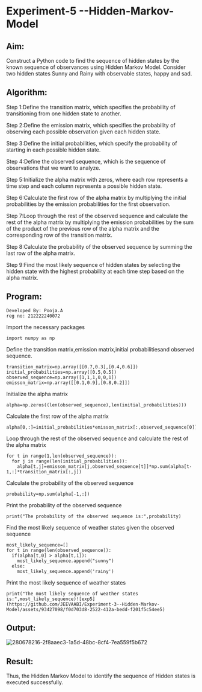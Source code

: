 # Experiment-5 --Hidden-Markov-Model
## Aim:
Construct a Python code to find the sequence of hidden states by the known sequence of observances using Hidden Markov Model. Consider two hidden states Sunny and Rainy with observable states, happy and sad.

## Algorithm:

Step 1:Define the transition matrix, which specifies the probability of transitioning from one hidden state to another.

Step 2:Define the emission matrix, which specifies the probability of observing each possible observation given each hidden state.

Step 3:Define the initial probabilities, which specify the probability of starting in each possible hidden state.

Step 4:Define the observed sequence, which is the sequence of observations that we want to analyze.

Step 5:Initialize the alpha matrix with zeros, where each row represents a time step and each column represents a possible hidden state.

Step 6:Calculate the first row of the alpha matrix by multiplying the initial probabilities by the emission probabilities for the first observation.

Step 7:Loop through the rest of the observed sequence and calculate the rest of the alpha matrix by multiplying the emission probabilities by the sum of the product of the previous row of the alpha matrix and the corresponding row of the transition matrix.

Step 8:Calculate the probability of the observed sequence by summing the last row of the alpha matrix.

Step 9:Find the most likely sequence of hidden states by selecting the hidden state with the highest probability at each time step based on the alpha matrix.

## Program:
```
Developed By: Pooja.A
reg no: 212222240072
```
Import the necessary packages
```
import numpy as np
```
Define the transition matrix,emission matrix,initial probabilitiesand observed sequence.
```
transition_matrix=np.array([[0.7,0.3],[0.4,0.6]])
initial_probabilities=np.array([0.5,0.5])
observed_sequence=np.array([1,1,1,0,0,1])
emisson_matrix=np.array([[0.1,0.9],[0.8,0.2]])
```
Initialize the alpha matrix
```
alpha=np.zeros((len(observed_sequence),len(initial_probabilities)))
```
Calculate the first row of the alpha matrix
```
alpha[0,:]=initial_probabilities*emisson_matrix[:,observed_sequence[0]]
```
Loop through the rest of the observed sequence and calculate the rest of the alpha matrix
```
for t in range(1,len(observed_sequence)):
  for j in range(len(initial_probabilities)):
    alpha[t,j]=emisson_matrix[j,observed_sequence[t]]*np.sum(alpha[t-1,:]*transition_matrix[:,j])
```
Calculate the probability of the observed sequence
```
probability=np.sum(alpha[-1,:])
```
Print the probability of the observed sequence
```
print("The probability of the observed sequence is:",probability)
```
Find the most likely sequence of weather states given the observed sequence
```
most_likely_sequence=[]
for t in range(len(observed_sequence)):
  if(alpha[t,0] > alpha[t,1]):
    most_likely_sequence.append("sunny")
  else:
    most_likely_sequence.append('rainy')
```
Print the most likely sequence of weather states
```
print("The most likely sequence of weather states is:",most_likely_sequence)![exp5](https://github.com/JEEVAABI/Experiment-3--Hidden-Markov-Model/assets/93427098/f0d703d8-2522-412a-bedd-f201f5c54ee5)
```

## Output:
![280678216-2f8aaec3-1a5d-48bc-8cf4-7ea559f5b672](https://github.com/poojaanbu0/Experiment-5--Hidden-Markov-Model/assets/119390329/98b3ea82-c802-4d82-8056-af012f63b818)

## Result:
Thus, the Hidden Markov Model to identify the sequence of Hidden states is executed successfully.
